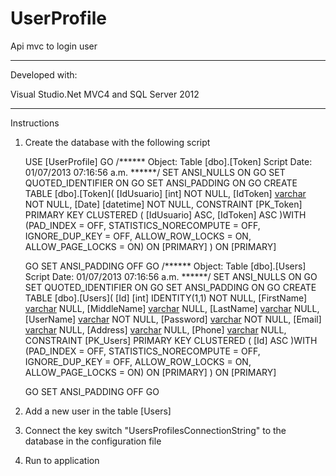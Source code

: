 UserProfile
===========

Api mvc to login user 

-------------------------
Developed with:

Visual Studio.Net MVC4 and 
SQL Server 2012

-----------------------

Instructions 

1. Create the database with the following script

    USE [UserProfile]
    GO
    /****** Object:  Table [dbo].[Token]    Script Date: 01/07/2013 07:16:56 a.m. ******/
    SET ANSI_NULLS ON
    GO
    SET QUOTED_IDENTIFIER ON
    GO
    SET ANSI_PADDING ON
    GO
    CREATE TABLE [dbo].[Token](
      [IdUsuario] [int] NOT NULL,
    	[IdToken] [varchar](50) NOT NULL,
    	[Date] [datetime] NOT NULL,
     CONSTRAINT [PK_Token] PRIMARY KEY CLUSTERED 
    (
    	[IdUsuario] ASC,
    	[IdToken] ASC
    )WITH (PAD_INDEX = OFF, STATISTICS_NORECOMPUTE = OFF, IGNORE_DUP_KEY = OFF, ALLOW_ROW_LOCKS = ON, ALLOW_PAGE_LOCKS = ON) ON [PRIMARY]
    ) ON [PRIMARY]
    
    GO
    SET ANSI_PADDING OFF
    GO
    /****** Object:  Table [dbo].[Users]    Script Date: 01/07/2013 07:16:56 a.m. ******/
    SET ANSI_NULLS ON
    GO
    SET QUOTED_IDENTIFIER ON
    GO
    SET ANSI_PADDING ON
    GO
    CREATE TABLE [dbo].[Users](
    	[Id] [int] IDENTITY(1,1) NOT NULL,
    	[FirstName] [varchar](50) NULL,
    	[MiddleName] [varchar](50) NULL,
    	[LastName] [varchar](50) NULL,
    	[UserName] [varchar](20) NOT NULL,
    	[Password] [varchar](20) NOT NULL,
    	[Email] [varchar](50) NULL,
    	[Address] [varchar](100) NULL,
    	[Phone] [varchar](15) NULL,
     CONSTRAINT [PK_Users] PRIMARY KEY CLUSTERED 
    (
    	[Id] ASC
    )WITH (PAD_INDEX = OFF, STATISTICS_NORECOMPUTE = OFF, IGNORE_DUP_KEY = OFF, ALLOW_ROW_LOCKS = ON, ALLOW_PAGE_LOCKS = ON) ON [PRIMARY]
    ) ON [PRIMARY]
    
    GO
    SET ANSI_PADDING OFF
    GO
    
2. Add a new user in the table [Users]
3. Connect the key switch "UsersProfilesConnectionString" to the database in the configuration file
4. Run to application

 
